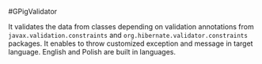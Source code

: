 #GPigValidator

It validates the data from classes depending on validation annotations from `javax.validation.constraints` and `org.hibernate.validator.constraints` packages. It enables to throw customized exception and message in target language. English and Polish are built in languages.